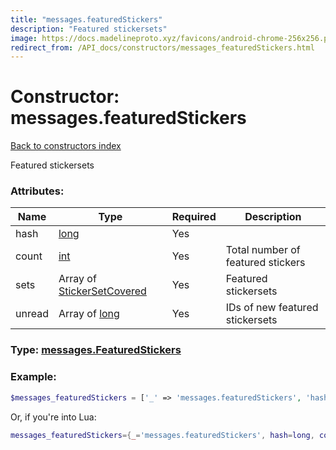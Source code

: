 ```yaml
---
title: "messages.featuredStickers"
description: "Featured stickersets"
image: https://docs.madelineproto.xyz/favicons/android-chrome-256x256.png
redirect_from: /API_docs/constructors/messages_featuredStickers.html
---
```

# Constructor: messages.featuredStickers  
[Back to constructors index](index.md)



Featured stickersets

### Attributes:

| Name     |    Type       | Required | Description |
|----------|---------------|----------|-------------|
|hash|[long](../types/long.md) | Yes|
|count|[int](../types/int.md) | Yes|Total number of featured stickers|
|sets|Array of [StickerSetCovered](../types/StickerSetCovered.md) | Yes|Featured stickersets|
|unread|Array of [long](../types/long.md) | Yes|IDs of new featured stickersets|



### Type: [messages.FeaturedStickers](../types/messages.FeaturedStickers.md)


### Example:

```php
$messages_featuredStickers = ['_' => 'messages.featuredStickers', 'hash' => long, 'count' => int, 'sets' => [StickerSetCovered, StickerSetCovered], 'unread' => [long, long]];
```  


Or, if you're into Lua:

```lua
messages_featuredStickers={_='messages.featuredStickers', hash=long, count=int, sets={StickerSetCovered}, unread={long}}

```


